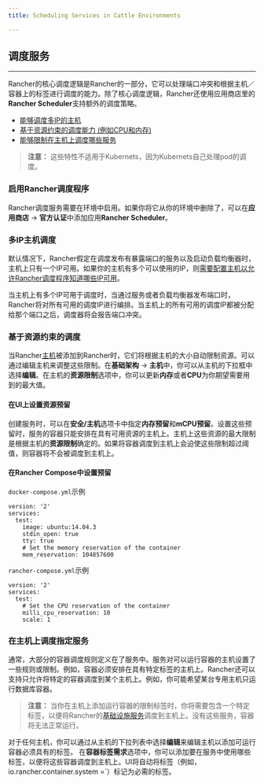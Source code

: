 ```yaml
---
title: Scheduling Services in Cattle Environments

---
```


## 调度服务
---

Rancher的核心调度逻辑是Rancher的一部分，它可以处理端口冲突和根据主机／容器上的标签进行调度的能力。除了核心调度逻辑，Rancher还使用应用商店里的**Rancher Scheduler**支持额外的调度策略。

* [能够调度多IP的主机](#multiple-ips)
* [基于资源约束的调度能力 (例如CPU和内存)](#resource-constraints)
* [能够限制在主机上调度哪些服务](#restrict-services-on-host)

> **注意：** 这些特性不适用于Kubernets，因为Kubernets自己处理pod的调度。

### 启用Rancher调度程序

Rancher调度服务需要在环境中启用。如果你将它从你的环境中删除了，可以在**应用商店** -> **官方认证**中添加应用**Rancher Scheduler**。

<a id="multiple-ips"></a>

### 多IP主机调度

默认情况下，Rancher假定在调度发布有暴露端口的服务以及启动负载均衡器时，主机上只有一个IP可用。如果你的主机有多个可以使用的IP，则[需要配置主机以允许Rancher调度程序知道哪些IP可用]({{site.baseurl}}/rancher/{{page.version}}/{{page.lang}}/hosts/#主机调度地址)。

当主机上有多个IP可用于调度时，当通过服务或者负载均衡器发布端口时，Rancher将对所有可用的调度IP进行编排。当主机上的所有可用的调度IP都被分配给那个端口之后，调度器将会报告端口冲突。

<a id="resource-constraints"></a>

### 基于资源约束的调度

当Rancher[主机]({{site.baseurl}}/rancher/{{page.version}}/{{page.lang}}/hosts/)被添加到Rancher时，它们将根据主机的大小自动限制资源。可以通过编辑主机来调整这些限制。在**基础架构** -> **主机**中，你可以从主机的下拉框中选择**编辑**。在主机的**资源限制**选项中，你可以更新**内存**或者**CPU**为你期望需要用到的最大值。

#### 在UI上设置资源预留

创建服务时，可以在**安全/主机**选项卡中指定**内存预留**和**mCPU预留**。设置这些预留时，服务的容器只能安排在具有可用资源的主机上。主机上这些资源的最大限制是根据主机的**资源限制**确定的。如果将容器调度到主机上会迫使这些限制超过阈值，则容器将不会被调度到主机上。

#### 在Rancher Compose中设置预留

`docker-compose.yml`示例

```
version: '2'
services:
  test:
    image: ubuntu:14.04.3
    stdin_open: true
    tty: true
    # Set the memory reservation of the container
    mem_reservation: 104857600
```

`rancher-compose.yml`示例

```
version: '2'
services:
  test:
    # Set the CPU reservation of the container
    milli_cpu_reservation: 10
    scale: 1
```

<a id="restrict-services-on-host"></a>

### 在主机上调度指定服务

通常，大部分的容器调度规则定义在了服务中。服务对可以运行容器的主机设置了一些规则或限制。例如，容器必须安排在具有特定标签的主机上。Rancher还可以支持只允许将特定的容器调度到某个主机上。例如，你可能希望某台专用主机只运行数据库容器。

> **注意：** 当你在主机上添加运行容器的限制标签时，你将需要包含一个特定标签，以便将Rancher的[基础设施服务]({{site.baseurl}}/rancher/{{page.version}}/{{page.lang}}/rancher-services/)调度到主机上。没有这些服务，容器将无法正常运行。

对于任何主机，你可以通过从主机的下拉列表中选择**编辑**来编辑主机以添加可运行容器必须具有的标签。 在**容器标签需求**选项中，你可以添加要在服务中使用哪些标签，以便将这些容器调度到主机上。UI将自动将标签（例如，io.rancher.container.system =`）标记为必需的标签。

